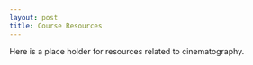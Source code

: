 ```yaml
---
layout: post
title: Course Resources 
---
```

Here is a place holder for resources related to cinematography.


